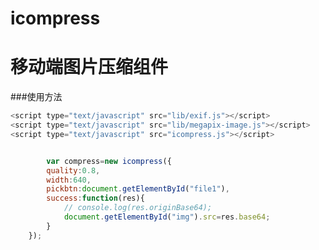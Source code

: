 # icompress
移动端图片压缩组件
==============================
###使用方法



```javascript
<script type="text/javascript" src="lib/exif.js"></script>
<script type="text/javascript" src="lib/megapix-image.js"></script>
<script type="text/javascript" src="icompress.js"></script>


        var compress=new icompress({
		quality:0.8,
		width:640,
		pickbtn:document.getElementById("file1"),
		success:function(res){
			// console.log(res.originBase64);
			document.getElementById("img").src=res.base64;
		}
	});

```
